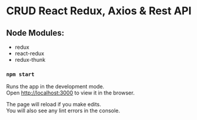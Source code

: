 # CRUD React Redux, Axios & Rest API

## Node Modules:
- redux
- react-redux
- redux-thunk

### `npm start`

Runs the app in the development mode.<br>
Open [http://localhost:3000](http://localhost:3000) to view it in the browser.

The page will reload if you make edits.<br>
You will also see any lint errors in the console.

